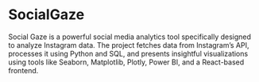 # SocialGaze
 Social Gaze is a powerful social media analytics tool specifically designed to analyze Instagram data. The project fetches data from Instagram’s API, processes it using Python and SQL, and presents insightful visualizations using tools like Seaborn, Matplotlib, Plotly, Power BI, and a React-based frontend.
